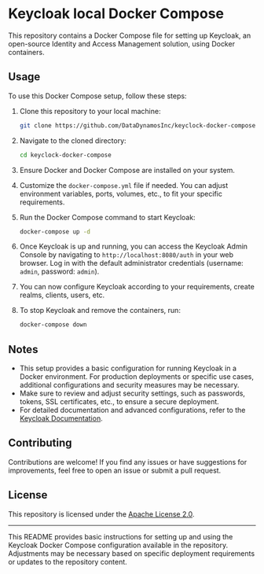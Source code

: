 # Keycloak local Docker Compose

This repository contains a Docker Compose file for setting up Keycloak, an open-source Identity and Access Management solution, using Docker containers.

## Usage

To use this Docker Compose setup, follow these steps:

1. Clone this repository to your local machine:

    ```bash
    git clone https://github.com/DataDynamosInc/keyclock-docker-compose.git
    ```

2. Navigate to the cloned directory:

    ```bash
    cd keyclock-docker-compose
    ```

3. Ensure Docker and Docker Compose are installed on your system.

4. Customize the `docker-compose.yml` file if needed. You can adjust environment variables, ports, volumes, etc., to fit your specific requirements.

5. Run the Docker Compose command to start Keycloak:

    ```bash
    docker-compose up -d
    ```

6. Once Keycloak is up and running, you can access the Keycloak Admin Console by navigating to `http://localhost:8080/auth` in your web browser. Log in with the default administrator credentials (username: `admin`, password: `admin`).

7. You can now configure Keycloak according to your requirements, create realms, clients, users, etc.

8. To stop Keycloak and remove the containers, run:

    ```bash
    docker-compose down
    ```

## Notes

- This setup provides a basic configuration for running Keycloak in a Docker environment. For production deployments or specific use cases, additional configurations and security measures may be necessary.
- Make sure to review and adjust security settings, such as passwords, tokens, SSL certificates, etc., to ensure a secure deployment.
- For detailed documentation and advanced configurations, refer to the [Keycloak Documentation](https://www.keycloak.org/documentation.html).

## Contributing

Contributions are welcome! If you find any issues or have suggestions for improvements, feel free to open an issue or submit a pull request.

## License

This repository is licensed under the [Apache License 2.0](LICENSE).

---

This README provides basic instructions for setting up and using the Keycloak Docker Compose configuration available in the repository. Adjustments may be necessary based on specific deployment requirements or updates to the repository content.
